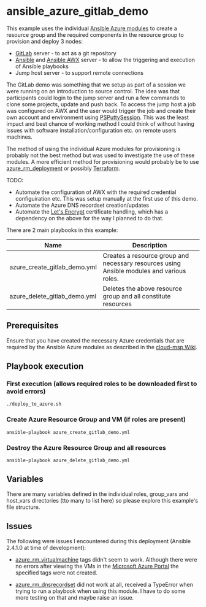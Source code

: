 # ansible_azure_gitlab_demo

This example uses the individual [Ansible Azure modules](http://docs.ansible.com/ansible/latest/list_of_cloud_modules.html#azure) to create a resource group and the required components in the resource group to provision and deploy 3 nodes:

- [GitLab](https://about.gitlab.com/) server - to act as a git repository
- [Ansible](https://www.ansible.com/) and [Ansible AWX](https://github.com/ansible/awx) server - to allow the triggering and execution of Ansible playbooks
- Jump host server - to support remote connections

The GitLab demo was something that we setup as part of a session we were running on an introduction to source control.  The idea was that participants could login to the jump server and run a few commands to clone some projects, update and push back.  To access the jump host a job was configured on AWX and the user would trigger the job and create their own account and environment using [PSPuttySession](https://github.com/tonyskidmore/PSPuttySession).  This was the least impact and best chance of working method I could think of without having issues with software installation/configuration etc. on remote users machines.

The method of using the individual Azure modules for provisioning is probably not the best method but was used to investigate the use of these modules.  A more efficient method for provisioning would probably be to use [azure_rm_deployment](http://docs.ansible.com/ansible/latest/azure_rm_deployment_module.html) or possibly [Terraform](https://www.terraform.io/).


TODO:
- Automate the configuration of AWX with the required credential configuiration etc.  This was setup manually at the first use of this demo.
- Automate the Azure DNS recordset creation/updates
- Automate the [Let's Encrypt](https://letsencrypt.org/) certificate handling, which has a dependency on the above for the way I planned to do that.


There are 2 main playbooks in this example:

Name | Description
------------ | -------------
azure_create_gitlab_demo.yml | Creates a resource group and necessary resources using Ansible modules and various roles.
azure_delete_gitlab_demo.yml | Deletes the above resource group and all constitute resources

## Prerequisites

Ensure that you have created the necessary Azure credentials that are required by the Ansible Azure modules as described in the [cloud-msp Wiki](https://github.com/tonyskidmore/cloud-msp/wiki/cloud-msp).  

## Playbook execution

### First execution (allows required roles to be downloaded first to avoid errors)
```
./deploy_to_azure.sh
```

### Create Azure Resource Group and VM (if roles are present)
```
ansible-playbook azure_create_gitlab_demo.yml
```

### Destroy the Azure Resource Group and all resources
```
ansible-playbook azure_delete_gitlab_demo.yml
```

## Variables
There are many variables defined in the individual roles, group_vars and host_vars directories (tto many to list here) so please explore this example's file structure.

## Issues

The following were issues I encountered during this deployment (Ansible 2.4.1.0 at time of development):

- [azure_rm_virtualmachine](http://docs.ansible.com/ansible/latest/azure_rm_virtualmachine_module.html) tags didn't seem to work.  Although there were no errors after viewing the VMs in the [Microsoft Azure Portal](https://portal.azure.com) the specified tags were not created.

- [azure_rm_dnsrecordset](http://docs.ansible.com/ansible/latest/azure_rm_dnsrecordset_module.html) did not work at all, received a TypeError when trying to run a playbook when using this module.  I have to do some more testing on that and maybe raise an issue.
